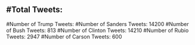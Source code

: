 #Total Tweets:  
---
#Number of Trump Tweets: 
#Number of Sanders Tweets: 14200
#Number of Bush Tweets: 813
#Number of Clinton Tweets: 14210
#Number of Rubio Tweets: 2947
#Number of Carson Tweets: 600